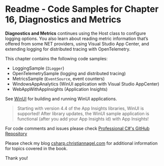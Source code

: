 # Readme - Code Samples for Chapter 16, Diagnostics and Metrics

**Diagnostics and Metrics** continues using the Host class to configure logging options. You also learn about reading metric information that’s offered from some NET providers, using Visual Studio App Center, and extending logging for distributed tracing with OpenTelemetry.

This chapter contains the following code samples:

* LoggingSample (`ILogger`)
* OpenTelemetrySample (logging and distributed tracing)
* MetricsSample (`EventSource`, event counters)
* WindowsAppAnalytics (WinUI application with Visual Studio AppCenter)
* WebAppWithAppInsights (Application Insights)

See [WinUI](../../WinUI.md) for building and running WinUI applications.

> Starting with version 4.4 of the App Insights libraries, WinUI is supported! After library updates, the WinUI sample application is functional (after you add your App Insights id) with App Insights!

For code comments and issues please check [Professional C#'s GitHub Repository](https://github.com/ProfessionalCSharp/ProfessionalCSharp2021)

Please check my blog [csharp.christiannagel.com](https://csharp.christiannagel.com "csharp.christiannagel.com") for additional information for topics covered in the book.

Thank you!